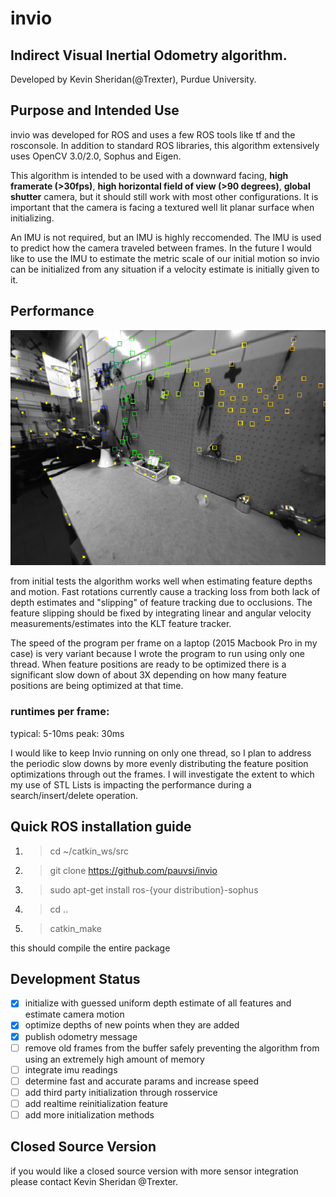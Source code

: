 # invio
## Indirect Visual Inertial Odometry algorithm.
Developed by Kevin Sheridan(@Trexter), Purdue University.

## Purpose and Intended Use
invio was developed for ROS and uses a few ROS tools like tf and the rosconsole. In addition to standard ROS libraries, this algorithm extensively uses OpenCV 3.0/2.0, Sophus and Eigen.

This algorithm is intended to be used with a downward facing, **high framerate (>30fps)**, **high horizontal field of view (>90 degrees)**, **global shutter** camera, but it should still work with most other configurations. It is important that the camera is facing a textured well lit planar surface when initializing.

An IMU is not required, but an IMU is highly reccomended. The IMU is used to predict how the camera traveled between frames. In the future I would like to use the IMU to estimate the metric scale of our initial motion so invio can be initialized from any situation if a velocity estimate is initially given to it.

## Performance

![Small Scale Results](/images/invio1.png)

from initial tests the algorithm works well when estimating feature depths and motion. Fast rotations currently cause a tracking loss from both lack of depth estimates and "slipping" of feature tracking due to occlusions. The feature slipping should be fixed by integrating linear and angular velocity measurements/estimates into the KLT feature tracker. 

The speed of the program per frame on a laptop (2015 Macbook Pro in my case) is very variant because I wrote the program to run using only one thread. When feature positions are ready to be optimized there is a significant slow down of about 3X depending on how many feature positions are being optimized at that time.

### runtimes per frame:
typical: 5-10ms 
peak: 30ms

I would like to keep Invio running on only one thread, so I plan to address the periodic slow downs by more evenly distributing the feature position optimizations through out the frames. I will investigate the extent to which my use of STL Lists is impacting the performance during a search/insert/delete operation.


## Quick ROS installation guide

1. >cd ~/catkin_ws/src
2. >git clone https://github.com/pauvsi/invio
3. >sudo apt-get install ros-{your distribution}-sophus
4. >cd ..
5. >catkin_make

this should compile the entire package

## Development Status

- [x] initialize with guessed uniform depth estimate of all features and estimate camera motion
- [x] optimize depths of new points when they are added
- [x] publish odometry message
- [ ] remove old frames from the buffer safely preventing the algorithm from using an extremely high amount of memory
- [ ] integrate imu readings
- [ ] determine fast and accurate params and increase speed
- [ ] add third party initialization through rosservice
- [ ] add realtime reinitialization feature
- [ ] add more initialization methods

## Closed Source Version

if you would like a closed source version with more sensor integration please contact Kevin Sheridan @Trexter.

